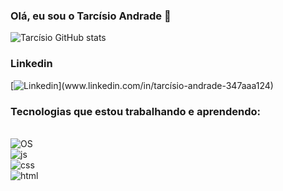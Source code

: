 ### Olá, eu sou o Tarcísio Andrade 👋

![Tarcísio GitHub stats](https://github-readme-stats.vercel.app/api?username=Damyller&show_icons=true&theme=dark)

### Linkedin

[![Linkedin](https://img.shields.io/badge/LinkedIn-0077B5?style=for-the-badge&logo=linkedin&logoColor=white")](www.linkedin.com/in/tarcísio-andrade-347aaa124)


### Tecnologias que estou trabalhando e aprendendo:

<div><br/>
  <img aling="center" alt="OS" src="https://img.shields.io/badge/Windows-0078D6?style=for-the-badge&logo=windows&logoColor=white"/> <br/>
  <img aling="center" alt="js" src="https://img.shields.io/badge/JavaScript-F7DF1E?style=for-the-badge&logo=javascript&logoColor=black"/><br/>
  <img aling="center" alt="css" src="https://img.shields.io/badge/CSS3-1572B6?style=for-the-badge&logo=css3&logoColor=white"/><br/>
  <img aling="center" alt="html" src="https://img.shields.io/badge/HTML5-E34F26?style=for-the-badge&logo=html5&logoColor=white"/>
 </div>
